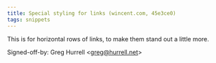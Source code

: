 ```yaml
---
title: Special styling for links (wincent.com, 45e3ce0)
tags: snippets
---
```


This is for horizontal rows of links, to make them stand out a little more.

Signed-off-by: Greg Hurrell &lt;greg@hurrell.net&gt;
